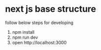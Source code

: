 # next js base structure
follow below steps for developing
1. npm install
2. npm run dev
3. open http://localhost:3000
